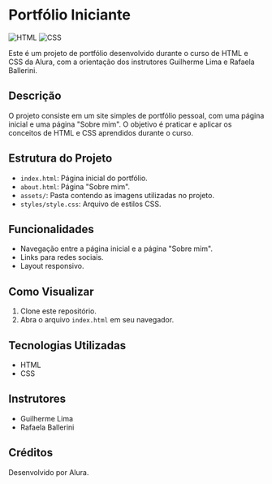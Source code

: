 # Portfólio Iniciante

![HTML](https://img.shields.io/badge/HTML-239120?style=for-the-badge&logo=html5&logoColor=white)
![CSS](https://img.shields.io/badge/CSS-239120?style=for-the-badge&logo=css3&logoColor=white)

Este é um projeto de portfólio desenvolvido durante o curso de HTML e CSS da Alura, com a orientação dos instrutores Guilherme Lima e Rafaela Ballerini.

## Descrição

O projeto consiste em um site simples de portfólio pessoal, com uma página inicial e uma página "Sobre mim". O objetivo é praticar e aplicar os conceitos de HTML e CSS aprendidos durante o curso.

## Estrutura do Projeto


- `index.html`: Página inicial do portfólio.
- `about.html`: Página "Sobre mim".
- `assets/`: Pasta contendo as imagens utilizadas no projeto.
- `styles/style.css`: Arquivo de estilos CSS.

## Funcionalidades

- Navegação entre a página inicial e a página "Sobre mim".
- Links para redes sociais.
- Layout responsivo.

## Como Visualizar

1. Clone este repositório.
2. Abra o arquivo `index.html` em seu navegador.

## Tecnologias Utilizadas

- HTML
- CSS

## Instrutores

- Guilherme Lima
- Rafaela Ballerini

## Créditos

Desenvolvido por Alura.
